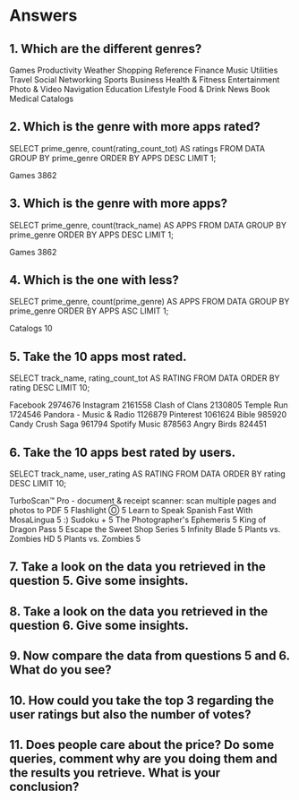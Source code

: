 # Answers

## 1. Which are the different genres?

Games
Productivity
Weather
Shopping
Reference
Finance
Music
Utilities
Travel
Social Networking
Sports
Business
Health & Fitness
Entertainment
Photo & Video
Navigation
Education
Lifestyle
Food & Drink
News
Book
Medical
Catalogs

## 2. Which is the genre with more apps rated?

SELECT prime_genre, count(rating_count_tot) AS ratings FROM DATA GROUP BY prime_genre ORDER BY APPS DESC  LIMIT 1;

Games	3862


## 3. Which is the genre with more apps?

SELECT prime_genre, count(track_name) AS APPS FROM DATA GROUP BY prime_genre ORDER BY APPS DESC  LIMIT 1;

Games	3862

## 4. Which is the one with less?

SELECT prime_genre, count(prime_genre) AS APPS FROM DATA GROUP BY prime_genre ORDER BY APPS ASC  LIMIT 1;

Catalogs 10

## 5. Take the 10 apps most rated.

SELECT track_name, rating_count_tot AS RATING FROM DATA ORDER BY rating DESC  LIMIT 10;

Facebook	2974676
Instagram	2161558
Clash of Clans	2130805
Temple Run	1724546
Pandora - Music & Radio	1126879
Pinterest	1061624
Bible	985920
Candy Crush Saga	961794
Spotify Music	878563
Angry Birds	824451

## 6. Take the 10 apps best rated by users.

SELECT track_name, user_rating AS RATING FROM DATA ORDER BY rating DESC  LIMIT 10;

TurboScan™ Pro - document & receipt scanner: scan multiple pages and photos to PDF	5
Flashlight Ⓞ	5
Learn to Speak Spanish Fast With MosaLingua	5
:) Sudoku +	5
The Photographer's Ephemeris	5
King of Dragon Pass	5
Escape the Sweet Shop Series	5
Infinity Blade	5
Plants vs. Zombies HD	5
Plants vs. Zombies	5


## 7. Take a look on the data you retrieved in the question 5. Give some insights.



## 8. Take a look on the data you retrieved in the question 6. Give some insights.

## 9. Now compare the data from questions 5 and 6. What do you see?

## 10. How could you take the top 3 regarding the user ratings but also the number of votes?

## 11. Does people care about the price? Do some queries, comment why are you doing them and the results you retrieve. What is your conclusion?